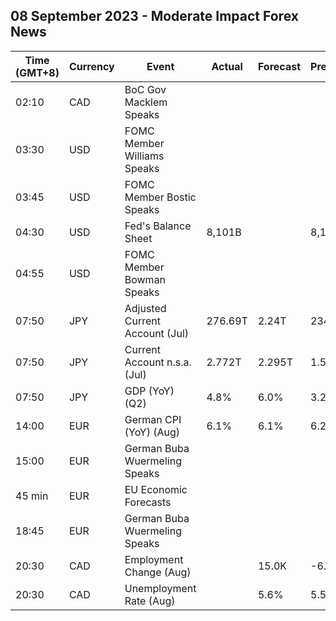 ## 08 September 2023 - Moderate Impact Forex News

| Time (GMT+8) | Currency | Event | Actual | Forecast | Previous |
|------|----------|-------|--------|----------|----------|
| 02:10 | CAD | BoC Gov Macklem Speaks |  |  |  |
| 03:30 | USD | FOMC Member Williams Speaks |  |  |  |
| 03:45 | USD | FOMC Member Bostic Speaks |  |  |  |
| 04:30 | USD | Fed's Balance Sheet | 8,101B |  | 8,121B |
| 04:55 | USD | FOMC Member Bowman Speaks |  |  |  |
| 07:50 | JPY | Adjusted Current Account (Jul) | 276.69T | 2.24T | 234.59T |
| 07:50 | JPY | Current Account n.s.a. (Jul) | 2.772T | 2.295T | 1.509T |
| 07:50 | JPY | GDP (YoY) (Q2) | 4.8% | 6.0% | 3.2% |
| 14:00 | EUR | German CPI (YoY) (Aug) | 6.1% | 6.1% | 6.2% |
| 15:00 | EUR | German Buba Wuermeling Speaks |  |  |  |
| 45 min | EUR | EU Economic Forecasts |  |  |  |
| 18:45 | EUR | German Buba Wuermeling Speaks |  |  |  |
| 20:30 | CAD | Employment Change (Aug) |  | 15.0K | -6.4K |
| 20:30 | CAD | Unemployment Rate (Aug) |  | 5.6% | 5.5% |
